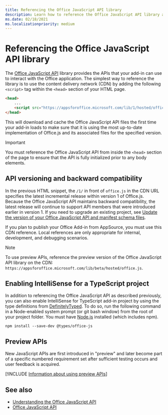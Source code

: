 ```yaml
---
title: Referencing the Office JavaScript API library
description: Learn how to reference the Office JavaScript API library and type definitions in your add-in.
ms.date: 02/18/2021
ms.localizationpriority: medium
---
```


# Referencing the Office JavaScript API library

The [Office JavaScript API](../reference/javascript-api-for-office.md) library provides the APIs that your add-in can use to interact with the Office application. The simplest way to reference the library is to use the content delivery network (CDN) by adding the following `<script>` tag within the `<head>` section of your HTML page.

```html
<head>
    ...
    <script src="https://appsforoffice.microsoft.com/lib/1/hosted/office.js" type="text/javascript"></script>
</head>
```

This will download and cache the Office JavaScript API files the first time your add-in loads to make sure that it is using the most up-to-date implementation of Office.js and its associated files for the specified version.

> [!IMPORTANT]
> You must reference the Office JavaScript API from inside the `<head>` section of the page to ensure that the API is fully initialized prior to any body elements.

## API versioning and backward compatibility

In the previous HTML snippet, the `/1/` in front of `office.js` in the CDN URL specifies the latest incremental release within version 1 of Office.js. Because the Office JavaScript API maintains backward compatibility, the latest release will continue to support API members that were introduced earlier in version 1. If you need to upgrade an existing project, see [Update the version of your Office JavaScript API and manifest schema files](update-your-javascript-api-for-office-and-manifest-schema-version.md). 

If you plan to publish your Office Add-in from AppSource, you must use this CDN reference. Local references are only appropriate for internal, development, and debugging scenarios.

> [!NOTE]
> To use preview APIs, reference the preview version of the Office JavaScript API library on the CDN: `https://appsforoffice.microsoft.com/lib/beta/hosted/office.js`.

## Enabling IntelliSense for a TypeScript project

In addition to referencing the Office JavaScript API as described previously, you can also enable IntelliSense for TypeScript add-in project by using the type definitions from [DefinitelyTyped](https://github.com/DefinitelyTyped/DefinitelyTyped/tree/master/types/office-js). To do so, run the following command in a Node-enabled system prompt (or git bash window) from the root of your project folder. You must have [Node.js](https://nodejs.org) installed (which includes npm).

```command&nbsp;line
npm install --save-dev @types/office-js
```

## Preview APIs

New JavaScript APIs are first introduced in "preview" and later become part of a specific numbered requirement set after sufficient testing occurs and user feedback is acquired.

[!INCLUDE [Information about using preview APIs](../includes/using-preview-apis-host.md)]

## See also

- [Understanding the Office JavaScript API](understanding-the-javascript-api-for-office.md)
- [Office JavaScript API](../reference/javascript-api-for-office.md)
